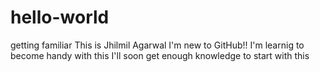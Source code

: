 # hello-world
getting familiar
This is Jhilmil Agarwal
I'm new to GitHub!!
I'm learnig to become handy with this 
I'll soon get enough knowledge to start with this 
